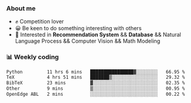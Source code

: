 ### About me

- ✊ Competition lover
- 😀 Be keen to do something interesting with others
- 🎈 Interested in **Recommendation System** && **Database** && Natural Language Process && Computer Vision && Math Modeling


### 📊 Weekly coding
<!--START_SECTION:waka-->

```txt
Python         11 hrs 6 mins   ████████████████▓░░░░░░░░   66.95 %
TeX            4 hrs 51 mins   ███████▒░░░░░░░░░░░░░░░░░   29.32 %
BibTeX         23 mins         ▓░░░░░░░░░░░░░░░░░░░░░░░░   02.35 %
Other          9 mins          ▒░░░░░░░░░░░░░░░░░░░░░░░░   00.95 %
OpenEdge ABL   2 mins          ░░░░░░░░░░░░░░░░░░░░░░░░░   00.22 %
```

<!--END_SECTION:waka-->
